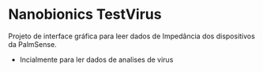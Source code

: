 # Nanobionics TestVirus

Projeto de interface gráfica para leer dados de Impedância dos dispositivos da PalmSense.

- Incialmente para ler dados de analises de virus
